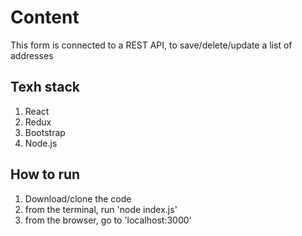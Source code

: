 # Content
This form is connected to a REST API, to save/delete/update a list of addresses

## Texh stack
1. React
2. Redux
3. Bootstrap
4. Node.js

## How to run
1. Download/clone the code
2. from the terminal, run 'node index.js'
3. from the browser, go to 'localhost:3000'


